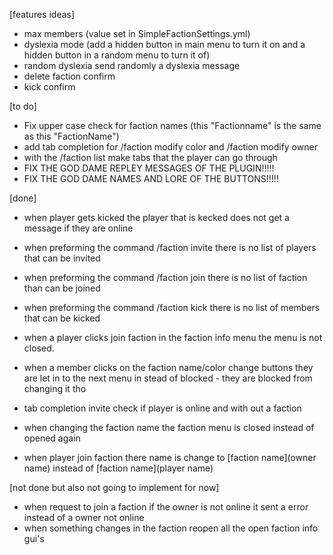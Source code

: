 [features ideas]
- max members (value set in SimpleFactionSettings.yml)
- dyslexia mode (add a hidden button in main menu to turn it on and a hidden button in a random menu to turn it of)
- random dyslexia send randomly a dyslexia message
- delete faction confirm
- kick confirm

[to do]
- Fix upper case check for faction names (this "Factionname" is the same as this "FactionName")
- add tab completion for /faction modify color and /faction modify owner
- with the /faction list make tabs that the player can go through
- FIX THE GOD DAME REPLEY MESSAGES OF THE PLUGIN!!!!!
- FIX THE GOD DAME NAMES AND LORE OF THE BUTTONS!!!!!

[done]
- when player gets kicked the player that is kecked does not get a message if they are online
- when preforming the command /faction invite there is no list of players that can be invited
- when preforming the command /faction join there is no list of faction than can be joined
- when preforming the command /faction kick there is no list of members that can be kicked
- when a player clicks join faction in the faction info menu the menu is not closed.
- when a member clicks on the faction name/color change buttons they are let in to the next menu in stead of blocked - they are blocked from changing it tho

- tab completion invite check if player is online and with out a faction
- when changing the faction name the faction menu is closed instead of opened again
- when player join faction there name is change to [faction name](owner name) instead of [faction name](player name)

[not done but also not going to implement for now]
- when request to join a faction if the owner is not online it sent a error instead of a owner not online
- when something changes in the faction reopen all the open faction info gui's